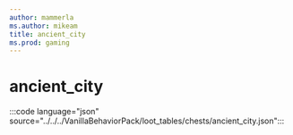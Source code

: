```yaml
---
author: mammerla
ms.author: mikeam
title: ancient_city
ms.prod: gaming
---
```


# ancient_city

:::code language="json" source="../../../VanillaBehaviorPack/loot_tables/chests/ancient_city.json":::